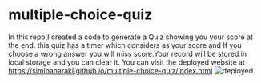 # multiple-choice-quiz
In this repo,I created a code to generate a Quiz showing you your score at the end.
this quiz has a timer which considers as your score and If you choose a wrong answer you will miss score.Your record will be stored in local storage and you can clear it.
You can visit the deployed website at https://siminanaraki.github.io/multiple-choice-quiz/index.html
![deployed](https://github.com/SiminAnaraki/Password-Generator/assets/131350645/3ffb8fdf-8787-4db5-b11f-70dc080d5790)
